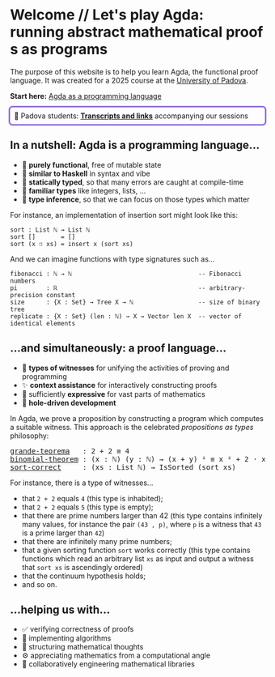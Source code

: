 # Welcome // Let's play Agda: running abstract mathematical proofs as programs

The purpose of this website is to help you learn Agda, the functional
proof language. It was created for a 2025 course at the [University of
Padova](https://www.unipd.it/en/dm).

**Start here:**
<span class="edit">[Agda as a programming language](Padova2025.ProgrammingBasics.Booleans.html)</span>

<!--<div style="background-color: mediumpurple; padding: 1em; color: white">-->
<div style="outline: 3px solid mediumpurple; padding: 0.5em; border: 1px solid transparent; border-radius: 0.3rem">
  👋 Padova students:
  <a href="https://agdapad.quasicoherent.io/~Padova2025/"><strong>Transcripts and links</strong></a>
  accompanying our sessions
</div>


## In a nutshell: Agda is a programming language...

- 🧊 **purely functional**, free of mutable state
- 🐑 **similar to Haskell** in syntax and vibe
- 🧱 **statically typed**, so that many errors are caught at compile-time
- 🌳 **familiar types** like integers, lists, …
- 🧭 **type inference**, so that we can focus on those types which matter

For instance, an implementation of insertion sort might look like this:

```code
sort : List ℕ → List ℕ
sort []       = []
sort (x ∷ xs) = insert x (sort xs)
```

And we can imagine functions with type signatures such as...

```code
fibonacci : ℕ → ℕ                                   -- Fibonacci numbers
pi        : ℝ                                       -- arbitrary-precision constant
size      : {X : Set} → Tree X → ℕ                  -- size of binary tree
replicate : {X : Set} (len : ℕ) → X → Vector len X  -- vector of identical elements
```


## ...and simultaneously: a proof language...

- 🧾 **types of witnesses** for unifying the activities of proving and
  programming
- ✨ **context assistance** for interactively constructing proofs
- 🎨 sufficiently **expressive** for vast parts of mathematics
- 🤹 **hole-driven development**

In Agda, we prove a proposition by constructing a program which computes a
suitable witness. This approach is the celebrated *propositions as types*
philosophy:

<pre><a href="Padova2025.ProvingBasics.Equality.Base.html#grande-teorema">grande-teorema</a>   : 2 + 2 ≡ 4
<a href="Padova2025.ProvingBasics.Equality.Reasoning.html#binomial-theorem">binomial-theorem</a> : (x : ℕ) (y : ℕ) → (x + y) ² ≡ x ² + 2 · x · y + y ²
<a href="Padova2025.VerifiedAlgorithms.InsertionSort.PostHoc.html#theorem">sort-correct</a>     : (xs : List ℕ) → IsSorted (sort xs)</pre>

For instance, there is a type of witnesses...

- that `2 + 2` equals `4` <span class="inessential">(this type is
  inhabited)</span>;
- that `2 + 2` equals `5` <span class="inessential">(this type is empty);
- that there are prime numbers larger than 42 <span class="inessential">(this
  type contains infinitely many values, for instance the pair `(43 , p)`, where
  `p` is a witness that `43` is a prime larger than `42`)</span>
- that there are infinitely many prime numbers;
- that a given sorting function `sort` works correctly
  <span class="inessential">(this type contains functions which read an
  arbitrary list `xs` as input and output a witness that `sort xs` is
  ascendingly ordered)</span>
- that the continuum hypothesis holds;
- and so on.


## ...helping us with...

- ✅ verifying correctness of proofs
- 🧮 implementing algorithms
- 💭 structuring mathematical thoughts
- ⚙️ appreciating mathematics from a computational angle
- 🚀 collaboratively engineering mathematical libraries


<!--
```
module Padova2025.Welcome where

import Padova2025.Welcome.About
import Padova2025.Welcome.GettingAgda
import Padova2025.Welcome.References
```
-->
